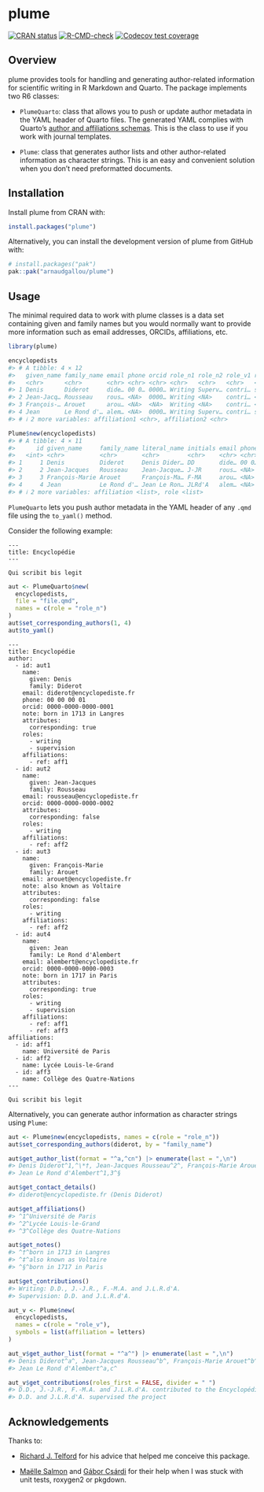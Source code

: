
<!-- README.md is generated from README.Rmd. Please edit that file -->

# plume

<!-- badges: start -->

[![CRAN
status](https://www.r-pkg.org/badges/version/plume)](https://CRAN.R-project.org/package=plume)
[![R-CMD-check](https://github.com/arnaudgallou/plume/actions/workflows/R-CMD-check.yaml/badge.svg)](https://github.com/arnaudgallou/plume/actions/workflows/R-CMD-check.yaml)
[![Codecov test
coverage](https://codecov.io/gh/arnaudgallou/plume/branch/main/graph/badge.svg)](https://app.codecov.io/gh/arnaudgallou/plume?branch=main)
<!-- badges: end -->

## Overview

plume provides tools for handling and generating author-related
information for scientific writing in R Markdown and Quarto. The package
implements two R6 classes:

- `PlumeQuarto`: class that allows you to push or update author metadata
  in the YAML header of Quarto files. The generated YAML complies with
  Quarto’s [author and affiliations
  schemas](https://quarto.org/docs/journals/authors.html). This is the
  class to use if you work with journal templates.

- `Plume`: class that generates author lists and other author-related
  information as character strings. This is an easy and convenient
  solution when you don’t need preformatted documents.

## Installation

Install plume from CRAN with:

``` r
install.packages("plume")
```

Alternatively, you can install the development version of plume from
GitHub with:

``` r
# install.packages("pak")
pak::pak("arnaudgallou/plume")
```

## Usage

The minimal required data to work with plume classes is a data set
containing given and family names but you would normally want to provide
more information such as email addresses, ORCIDs, affiliations, etc.

``` r
library(plume)

encyclopedists
#> # A tibble: 4 × 12
#>   given_name family_name email phone orcid role_n1 role_n2 role_v1 role_v2 note 
#>   <chr>      <chr>       <chr> <chr> <chr> <chr>   <chr>   <chr>   <chr>   <chr>
#> 1 Denis      Diderot     dide… 00 0… 0000… Writing Superv… contri… superv… born…
#> 2 Jean-Jacq… Rousseau    rous… <NA>  0000… Writing <NA>    contri… <NA>    <NA> 
#> 3 François-… Arouet      arou… <NA>  <NA>  Writing <NA>    contri… <NA>    also…
#> 4 Jean       Le Rond d'… alem… <NA>  0000… Writing Superv… contri… superv… born…
#> # ℹ 2 more variables: affiliation1 <chr>, affiliation2 <chr>

Plume$new(encyclopedists)
#> # A tibble: 4 × 11
#>      id given_name     family_name literal_name initials email phone orcid note 
#>   <int> <chr>          <chr>       <chr>        <chr>    <chr> <chr> <chr> <chr>
#> 1     1 Denis          Diderot     Denis Dider… DD       dide… 00 0… 0000… born…
#> 2     2 Jean-Jacques   Rousseau    Jean-Jacque… J-JR     rous… <NA>  0000… <NA> 
#> 3     3 François-Marie Arouet      François-Ma… F-MA     arou… <NA>  <NA>  also…
#> 4     4 Jean           Le Rond d'… Jean Le Ron… JLRd'A   alem… <NA>  0000… born…
#> # ℹ 2 more variables: affiliation <list>, role <list>
```

`PlumeQuarto` lets you push author metadata in the YAML header of any
`.qmd` file using the `to_yaml()` method.

Consider the following example:

    ---
    title: Encyclopédie
    ---

    Qui scribit bis legit

``` r
aut <- PlumeQuarto$new(
  encyclopedists,
  file = "file.qmd",
  names = c(role = "role_n")
)
aut$set_corresponding_authors(1, 4)
aut$to_yaml()
```

    ---
    title: Encyclopédie
    author:
      - id: aut1
        name:
          given: Denis
          family: Diderot
        email: diderot@encyclopediste.fr
        phone: 00 00 00 01
        orcid: 0000-0000-0000-0001
        note: born in 1713 in Langres
        attributes:
          corresponding: true
        roles:
          - writing
          - supervision
        affiliations:
          - ref: aff1
      - id: aut2
        name:
          given: Jean-Jacques
          family: Rousseau
        email: rousseau@encyclopediste.fr
        orcid: 0000-0000-0000-0002
        attributes:
          corresponding: false
        roles:
          - writing
        affiliations:
          - ref: aff2
      - id: aut3
        name:
          given: François-Marie
          family: Arouet
        email: arouet@encyclopediste.fr
        note: also known as Voltaire
        attributes:
          corresponding: false
        roles:
          - writing
        affiliations:
          - ref: aff2
      - id: aut4
        name:
          given: Jean
          family: Le Rond d'Alembert
        email: alembert@encyclopediste.fr
        orcid: 0000-0000-0000-0003
        note: born in 1717 in Paris
        attributes:
          corresponding: true
        roles:
          - writing
          - supervision
        affiliations:
          - ref: aff1
          - ref: aff3
    affiliations:
      - id: aff1
        name: Université de Paris
      - id: aff2
        name: Lycée Louis-le-Grand
      - id: aff3
        name: Collège des Quatre-Nations
    ---

    Qui scribit bis legit

Alternatively, you can generate author information as character strings
using `Plume`:

``` r
aut <- Plume$new(encyclopedists, names = c(role = "role_n"))
aut$set_corresponding_authors(diderot, by = "family_name")

aut$get_author_list(format = "^a,^cn") |> enumerate(last = ",\n")
#> Denis Diderot^1,^\*†, Jean-Jacques Rousseau^2^, François-Marie Arouet^2^‡,
#> Jean Le Rond d'Alembert^1,3^§

aut$get_contact_details()
#> diderot@encyclopediste.fr (Denis Diderot)

aut$get_affiliations()
#> ^1^Université de Paris
#> ^2^Lycée Louis-le-Grand
#> ^3^Collège des Quatre-Nations

aut$get_notes()
#> ^†^born in 1713 in Langres
#> ^‡^also known as Voltaire
#> ^§^born in 1717 in Paris

aut$get_contributions()
#> Writing: D.D., J.-J.R., F.-M.A. and J.L.R.d'A.
#> Supervision: D.D. and J.L.R.d'A.

aut_v <- Plume$new(
  encyclopedists,
  names = c(role = "role_v"),
  symbols = list(affiliation = letters)
)

aut_v$get_author_list(format = "^a^") |> enumerate(last = ",\n")
#> Denis Diderot^a^, Jean-Jacques Rousseau^b^, François-Marie Arouet^b^,
#> Jean Le Rond d'Alembert^a,c^

aut_v$get_contributions(roles_first = FALSE, divider = " ")
#> D.D., J.-J.R., F.-M.A. and J.L.R.d'A. contributed to the Encyclopédie
#> D.D. and J.L.R.d'A. supervised the project
```

## Acknowledgements

Thanks to:

- [Richard J. Telford](https://github.com/richardjtelford) for his
  advice that helped me conceive this package.

- [Maëlle Salmon](https://github.com/maelle) and [Gábor
  Csárdi](https://github.com/gaborcsardi) for their help when I was
  stuck with unit tests, roxygen2 or pkgdown.
